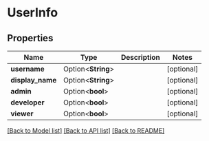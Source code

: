 # UserInfo

## Properties

Name | Type | Description | Notes
------------ | ------------- | ------------- | -------------
**username** | Option<**String**> |  | [optional]
**display_name** | Option<**String**> |  | [optional]
**admin** | Option<**bool**> |  | [optional]
**developer** | Option<**bool**> |  | [optional]
**viewer** | Option<**bool**> |  | [optional]

[[Back to Model list]](../README.md#documentation-for-models) [[Back to API list]](../README.md#documentation-for-api-endpoints) [[Back to README]](../README.md)


